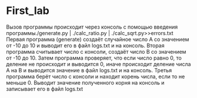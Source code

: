 # First_lab
Вызов программы происходит через консоль с помощью введения программы./generate.py | ./calc_ratio.py | ./calc_sqrt.py>>errors.txt
Первая программа (generate) создаёт случайное число A со значением от -10 до 10 и выводит его в файл logs.txt и на консоль.
Вторая программа считывает число с консоли, создаёт число B со значением от -10 до 10. Затем программа проверяет, что если число равно 0, то деление не происходит и выводится 0, иначе происходит деление числа A на B и выводится значение в файл logs.txt и на консоль.
Третья программа берёт число с консоли и находит корень числа, если то не меньше 0. Выводит значение полученного корня на консоль и записывает его в файл logs.txt 

